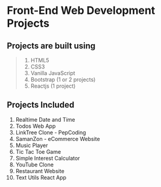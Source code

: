 # Front-End Web Development Projects

## Projects are built using
> 1. HTML5
> 2. CSS3
> 3. Vanilla JavaScript
> 4. Bootstrap (1 or 2 projects)
> 5. Reactjs (1 project)

## Projects Included 

1. Realtime Date and Time
2. Todos Web App
3. LinkTree Clone - PepCoding
4. SamanZon - eCommerce Website 
5. Music Player
6. Tic Tac Toe Game
7. Simple Interest Calculator
8. YouTube Clone
9. Restaurant Website
10. Text Utils React App